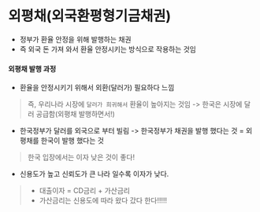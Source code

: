 # 외평채(외국환평형기금채권)

* 정부가 환율 안정을 위해 발행하는 채권
* 즉 외국 돈 가져 와서 환율 안정시키는 방식으로 작용하는 것임



#### 외평채 발행 과정

* 환율을 안정시키기 위해서 외환(달러가) 필요하다 느낌

> 즉, 우리나라 시장에 `달러가 희귀해서` 환율이 높아지는 것임 -> 한국은 시장에 달러 공급함(외평채 발행하면서!)

* 한국정부가 달러를 외국으로 부터 빌림 -> 한국정부가 채권을 발행 했다는 것 = 외평채를 한국이 발행 했다는 것

> 한국 입장에서는 이자 낮은 것이 좋다!

* 신용도가 높고 신뢰도가 큰 나라 일수록 이자가 낮다.

> * 대출이자 = CD금리 + 가산금리 
> * 가산금리는 신용도에 따라 왔다 갔다 한다!!!!!



